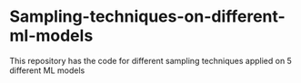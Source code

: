 # Sampling-techniques-on-different-ml-models
This repository has the code for different sampling techniques applied on 5 different ML models
